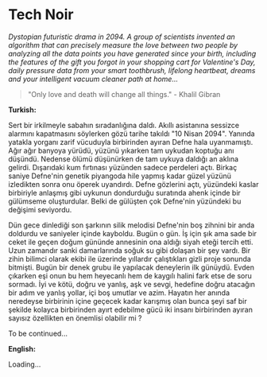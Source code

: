 # Tech Noir

*Dystopian futuristic drama in 2094. A group of scientists invented an algorithm that can precisely measure the love between two people by analyzing all the data points you have generated since your birth, including the features of the gift you forgot in your shopping cart for Valentine's Day, daily pressure data from your smart toothbrush, lifelong heartbeat, dreams and your intelligent vacuum cleaner path at home...*

> "Only love and death will change all things." - Khalil Gibran

**Turkish:**

Sert bir irkilmeyle sabahın sıradanlığına daldı. Akıllı asistanına sessizce alarmını kapatmasını söylerken gözü tarihe takıldı "10 Nisan 2094". Yanında yatakla yorganı zarif vücuduyla birbirinden ayıran Defne hala uyanmamıştı. Ağır ağır banyoya yürüdü, yüzünü yıkarken tam uykudan koptuğu anı düşündü. Nedense ölümü düşünürken de tam uykuya daldığı an aklına gelirdi. Dışarıdaki kum fırtınası yüzünden sadece perdeleri açtı. Birkaç saniye Defne'nin genetik piyangoda hile yapmış kadar güzel yüzünü izledikten sonra onu öperek uyandırdı. Defne gözlerini açtı, yüzündeki kaslar birbiriyle anlaşmış gibi uykunun dondurduğu suratında ahenk içinde bir gülümseme oluşturdular. Belki de gülüşten çok Defne'nin yüzündeki bu değişimi seviyordu.

Dün gece dinlediği son şarkının silik melodisi Defne'nin boş zihnini bir anda doldurdu ve saniyeler içinde kayboldu. Bugün o gün. İş için şık ama sade bir ceket ile geçen doğum gününde annesinin ona aldığı siyah eteği tercih etti. Uzun zamandır sanki damarlarında soğuk su gibi dolaşan bir şey vardı. Bir zihin bilimci olarak ekibi ile üzerinde yıllardır çalıştıkları gizli proje sonunda bitmişti. Bugün bir denek grubu ile yapılacak deneylerin ilk günüydü. Evden çıkarken eşi onun bu hem heyecanlı hem de kaygılı halini fark etse de soru sormadı. İyi ve kötü, doğru ve yanlış, aşk ve sevgi, hedefine doğru atacağın bir adım ve yanlış yollar, içi boş umutlar ve azim. Hayatın her anında neredeyse birbirinin içine geçecek kadar karışmış olan bunca şeyi saf bir şekilde kolayca birbirinden ayırt edebilme gücü iki insanı birbirinden ayıran sayısız özellikten en önemlisi olabilir  mi ? 



To be continued...

**English:**

Loading...